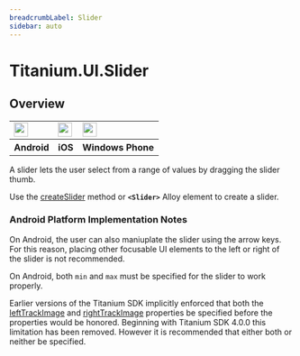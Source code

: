 ```yaml
---
breadcrumbLabel: Slider
sidebar: auto
---
```


# Titanium.UI.Slider

<ProxySummary/>

## Overview

<table id="platformComparison">
  <tr>
    <td><img src="images/slider/slider_android.png" height="25" /></td>
    <td><img src="images/slider/slider_ios.png" height="25" /></td>
    <td><img src="images/slider/slider_wp.png" height="25" /></td>
  </tr>
  <tr><th>Android</th><th>iOS</th><th>Windows Phone</th></tr>
</table>

A slider lets the user select from a range of values by dragging the slider thumb.

Use the [createSlider](Titanium.UI.createSlider) method or **`<Slider>`** Alloy element to create a slider.

### Android Platform Implementation Notes

On Android, the user can also maniuplate the slider using the arrow keys. For this
reason, placing other focusable UI elements to the left or right of
the slider is not recommended.

On Android, both `min` and `max` must be specified for the slider to work properly.

Earlier versions of the Titanium SDK implicitly enforced that both the [leftTrackImage](Titanium.UI.Slider.leftTrackImage) and
[rightTrackImage](Titanium.UI.Slider.rightTrackImage) properties be specified before the properties would be honored. Beginning with
Titanium SDK 4.0.0 this limitation has been removed. However it is recommended that either both or neither be specified.

<ApiDocs/>
